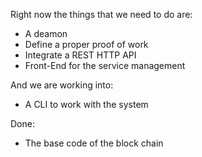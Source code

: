 Right now the things that we need to do are:

- A deamon
- Define a proper proof of work
- Integrate a REST HTTP API
- Front-End for the service management

And we are working into:

- A CLI to work with the system

Done:

- The base code of the block chain
